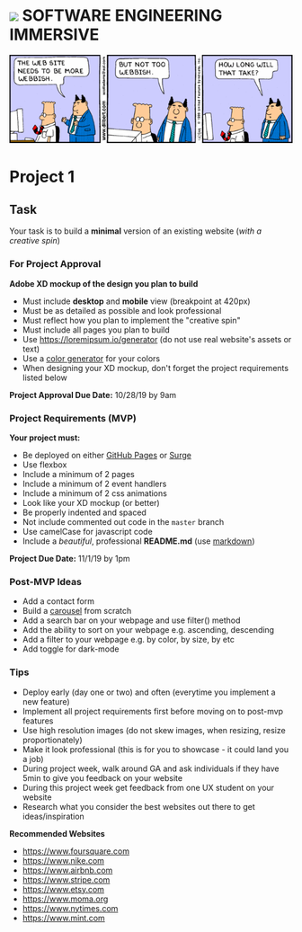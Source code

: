 # ![](https://ga-dash.s3.amazonaws.com/production/assets/logo-9f88ae6c9c3871690e33280fcf557f33.png)  SOFTWARE ENGINEERING IMMERSIVE

![](p1.gif)

# Project 1

## Task

Your task is to build a **minimal** version of an existing website (*with a creative spin*)

### For Project Approval

**Adobe XD mockup of the design you plan to build**
- Must include **desktop** and **mobile** view (breakpoint at 420px)
- Must be as detailed as possible and look professional
- Must reflect how you plan to implement the "creative spin"
- Must include all pages you plan to build
- Use https://loremipsum.io/generator (do not use real website's assets or text)
- Use a [color generator](https://mycolor.space) for your colors
- When designing your XD mockup, don't forget the project requirements listed below

**Project Approval Due Date:** 10/28/19 by 9am

### Project Requirements (MVP)

**Your project must:**

- Be deployed on either [GitHub Pages](https://pages.github.com) or [Surge](https://surge.sh/)
- Use flexbox
- Include a minimum of 2 pages
- Include a minimum of 2 event handlers
- Include a minimum of 2 css animations
- Look like your XD mockup (or better)
- Be properly indented and spaced
- Not include commented out code in the `master` branch
- Use camelCase for javascript code
- Include a *beautiful*, professional **README.md** (use [markdown](https://guides.github.com/features/mastering-markdown/))

**Project Due Date:** 11/1/19 by 1pm

### Post-MVP Ideas

- Add a contact form
- Build a [carousel](https://getbootstrap.com/docs/4.0/components/carousel/#with-controls) from scratch
- Add a search bar on your webpage and use filter() method
- Add the ability to sort on your webpage e.g. ascending, descending
- Add a filter to your webpage e.g. by color, by size, by etc
- Add toggle for dark-mode

### Tips

- Deploy early (day one or two) and often (everytime you implement a new feature)
- Implement all project requirements first before moving on to post-mvp features
- Use high resolution images (do not skew images, when resizing, resize proportionately)
- Make it look professional (this is for you to showcase - it could land you a job)
- During project week, walk around GA and ask individuals if they have 5min to give you feedback on your website
- During this project week get feedback from one UX student on your website
- Research what you consider the best websites out there to get ideas/inspiration

**Recommended Websites**

- https://www.foursquare.com
- https://www.nike.com
- https://www.airbnb.com
- https://www.stripe.com
- https://www.etsy.com
- https://www.moma.org
- https://www.nytimes.com
- https://www.mint.com
